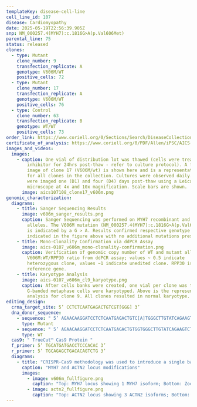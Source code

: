 ```yaml
---
templateKey: disease-cell-line
cell_line_id: 107
disease: Cardiomyopathy
date: 2025-05-19T22:56:39.905Z
snp: NM_000257.4(MYH7):c.1816G>A(p.Val606Met)
parental_line: 75
status: released
clones:
  - type: Mutant
    clone_number: 9
    transfection_replicate: A
    genotype: V606M/WT
    positive_cells: 72
  - type: Mutant
    clone_number: 17
    transfection_replicate: A
    genotype: V606M/WT
    positive_cells: 76
  - type: Control
    clone_number: 63
    transfection_replicate: B
    genotype: WT/WT
    positive_cells: 73
order_link: https://www.coriell.org/0/Sections/Search/DiseaseCollection_Detail.aspx?Ref=AICS-0107&Product=CiPSC&PgId=166
certificate_of_analysis: https://www.coriell.org/0/PDF/Allen/iPSC/AICS-0107_CofA.pdf
images_and_videos:
  images:
    - caption: One vial of distribution lot was thawed (cells were treated with ROCK
        inhibitor for 24hrs post-thaw - refer to culture protocol). A four panel
        image of clone 17 (V606M/wt) is shown here and is a representative image
        for all clones in the collection. Cultures were observed daily. Colonies
        were imaged one (D1) and four (D4) days post-thaw using a Leica
        microscope at 4x and 10x magnification. Scale bars are shown.
      image: aics107108_clone17_v606m.png
genomic_characterization:
  diagrams:
    - title: Sanger Sequencing Results
      image: v606m_sanger_results.png
      caption: Sanger Sequencing was performed on MYH7 recombinant and wildtype
        alleles. The V606M mutation (NM_000257.4(MYH7):c.1816G>A(p.Val606Met))
        is indicated by a G > A. Results confirmed respective genotype as
        indicated in the figure above with no additional mutations present. 
    - title: Mono-Clonality Confirmation via ddPCR Assay
      image: aics-0107_v606m_mono-clonality-confirmation.png
      caption: Verification of genomic copy number of WT and mutant alleles.
        V606M:WT/RPP30 ratio from ddPCR assay; values ~ 0.5 indicate
        heterozygous clone, values ~1 indicate unedited clone. RPP30 is known 2n
        reference gene. 
    - title: Karyotype Analysis
      image: aics-0107_v606m_cl9_karyotype.png
      caption: After cells banks were created, one vial per clone was thawed and 30
        G-banded metaphase cells were karyotyped. Above is the representative
        analysis for clone 9. All clones resulted in normal karyotype.
editing_design:
  crna_target_site: 5’ CCTCTCAATGAGACTGTCGT[GGG] 3’
  dna_donor_sequence:
    - sequence: " 5’ AGAACAAGGATCCTCTCAATGAGACTGTC[A]TGGGCTTGTATCAGAAGTCTTCCCTCAAG 3’"
      type: Mutant
    - sequence: " 5’ AGAACAAGGATCCTCTCAATGAGACTGTGGTGGGCTTGTATCAGAAGTCTTCCCTCAAG 3’"
      type: WT
  cas9: " TrueCut™ Cas9 Protein "
  f_primer: 5’ TGCATGATGACCTCCCACAC 3’
  r_primer: 5’ TGCAGAGCTGACACAGTCTG 3’
  diagrams:
    - title: "CRISPR-Cas9 methodology was used to introduce a single base pair mutation to MYH7, and mEGFP at C-terminus of ACTN2 as shown below."
      caption: "MYH7 and ACTN2 locus modifications"
      images:
        - image: v606m_fullfigure.png
          caption: "Top: MYH7 locus showing 1 MYH7 isoform; Bottom: Zoom in on mutation site at isoform NM_000257.4(MYH7):c.1816G>A(p.Val606Met)"
        - image: actn2_fullfigure.png
          caption: "Top: ACTN2 locus showing 3 ACTN2 isoforms; Bottom: Zoom in on mEGFP insertion site at ACTN2 C-terminus"
---
```

